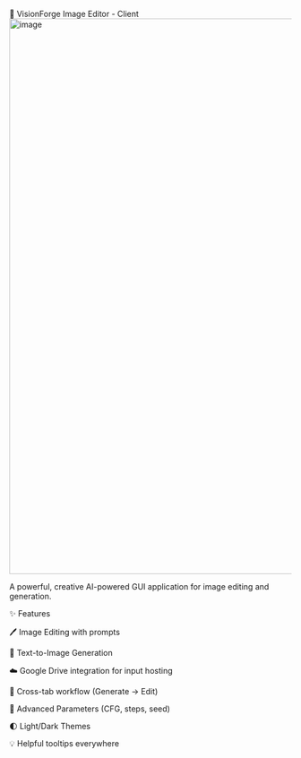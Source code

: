 🎨 VisionForge Image Editor -  Client
<img width="1240" height="992" alt="image" src="https://github.com/user-attachments/assets/4e337ff4-cc33-4802-9ede-e6e846c9a5c4" />


A powerful, creative AI-powered GUI application for image editing and generation.


✨ Features

🖊️ Image Editing with prompts

🎨 Text-to-Image Generation

☁️ Google Drive integration for input hosting

🔄 Cross-tab workflow (Generate → Edit)

🎯 Advanced Parameters (CFG, steps, seed)

🌓 Light/Dark Themes

💡 Helpful tooltips everywhere

